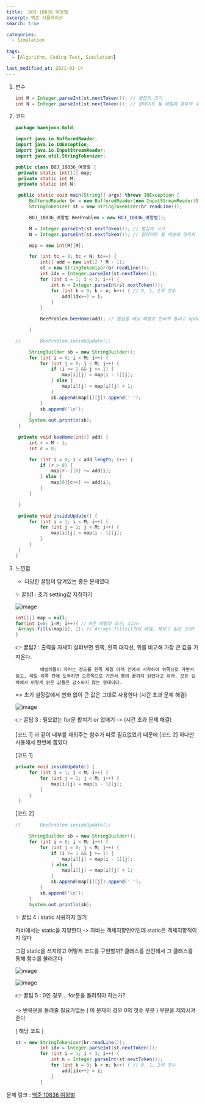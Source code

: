 ```yaml
---
title:  BOJ 10836 여왕벌
excerpt: 백준 시뮬레이션
search: true

categories:
  - Simulation
  
tags: 
  - [Algorithm, Coding Test, Simulation]

last_modified_at: 2021-01-14
---
```



1. 변수

   ```java
   int M = Integer.parseInt(st.nextToken()); // 벌집의 크기
   int N = Integer.parseInt(st.nextToken()); // 업데이트 될 애벌레 경우의 수
   ```

   

2. 코드

   ```java
   package baekjoon.Gold;
   
   import java.io.BufferedReader;
   import java.io.IOException;
   import java.io.InputStreamReader;
   import java.util.StringTokenizer;
   
   public class BOJ_10836_여왕벌 {
   	private static int[][] map;
   	private static int M;
   	private static int N;
   
   	public static void main(String[] args) throws IOException {
   		BufferedReader br = new BufferedReader(new InputStreamReader(System.in));
   		StringTokenizer st = new StringTokenizer(br.readLine());
   
   		BOJ_10836_여왕벌 BeeProblem = new BOJ_10836_여왕벌();
   
   		M = Integer.parseInt(st.nextToken()); // 벌집의 크기
   		N = Integer.parseInt(st.nextToken()); // 업데이트 될 애벌레 경우의 수
   
   		map = new int[M][M];
   
   		for (int tc = 0; tc < N; tc++) {
   			int[] add = new int[2 * M - 1];
   			st = new StringTokenizer(br.readLine());
   			int idx = Integer.parseInt(st.nextToken());
   			for (int i = 1; i < 3; i++) {
   				int n = Integer.parseInt(st.nextToken());
   				for (int k = 0; k < n; k++) { // 0, 1, 2의 갯수
   					add[idx++] = i;
   				}
   			}
   
   			BeeProblem.beeHome(add); // 벌집을 해당 배열로 한바퀴 돌리고 update
   
   		}
   
   //		BeeProblem.insideUpdate();
   
   		StringBuilder sb = new StringBuilder();
   		for (int i = 0; i < M; i++) {
   			for (int j = 0; j < M; j++) {
   				if (i >= 1 && j >= 1) {
   					map[i][j] = map[i - 1][j];
   				} else {
   					map[i][j] = map[i][j] + 1;
   				}
   				sb.append(map[i][j]).append(' ');
   			}
   			sb.append('\n');
   		}
   		System.out.println(sb);
   	}
   
   	private void beeHome(int[] add) {
   		int r = M - 1;
   		int c = 0;
   
   		for (int i = 0; i < add.length; i++) {
   			if (r > 0) {
   				map[r--][0] += add[i];
   			} else {
   				map[0][c++] += add[i];
   			}
   		}
   
   	}
   
   	private void insideUpdate() {
   		for (int i = 1; i < M; i++) {
   			for (int j = 1; j < M; j++) {
   				map[i][j] = map[i - 1][j];
   			}
   		}
   	}
   }
   
   ```

   

3. 느낀점

   - 다양한 꿀팁이 담겨있는 좋은 문제였다

   &#10024; 꿀팁1 :  초기 setting값 지정하기

   ![image](https://user-images.githubusercontent.com/47768081/104488793-35fb6500-5612-11eb-8f77-b12f412b3001.png)

   

   ```java
   int[][] map = null;
   for(int i=0; i<M; i++){ // M은 배열의 크기, size
   	Arrays.fills(map[i], 1); // Arrays.fills(1차원 배열, 채우고 싶은 숫자)	
   }
   ```

   

   &#128073; 꿀팁2 : 출력을 자세히 살펴보면 왼쪽, 왼쪽 대각선, 위를 비교해 가장 큰 값을 가져온다.

    			애벌레들이 자라는 정도를 왼쪽 제일 아래 칸에서 시작하여 위쪽으로 가면서 읽고, 제일 위쪽 칸에 도착하면 오른쪽으로 가면서 행의 끝까지 읽었다고 하자. 모든 입력에서 이렇게 읽은 값들은 감소하지 않는 형태이다.

   => 초기 설정값에서 변화 없이 큰 값은 그대로 사용한다 (시간 초과 문제 해결)

   ![image](https://user-images.githubusercontent.com/47768081/104489475-07ca5500-5613-11eb-940c-d10aaad5fab9.png)

   

   &#128073; 꿀팁 3 : 필요없는 for문 합치기 or 없애기 -> (시간 초과 문제 해결)

   [코드 1] 과 같이 내부를 채워주는 함수가 따로 필요없었기 때문에 [코드 2] 하나만 사용해서 한번에 뽑았다

   [코드 1]

   ```java
   private void insideUpdate() {
   		for (int i = 1; i < M; i++) {
   			for (int j = 1; j < M; j++) {
   				map[i][j] = map[i - 1][j];
   			}
   		}
   	}
   ```

   [코드 2]

   ```java
   //		BeeProblem.insideUpdate();
   
   		StringBuilder sb = new StringBuilder();
   		for (int i = 0; i < M; i++) {
   			for (int j = 0; j < M; j++) {
   				if (i >= 1 && j >= 1) {
   					map[i][j] = map[i - 1][j];
   				} else {
   					map[i][j] = map[i][j] + 1;
   				}
   				sb.append(map[i][j]).append(' ');
   			}
   			sb.append('\n');
   		}
   		System.out.println(sb);
   ```

   

   &#10024; 꿀팁 4 : static 사용하지 않기

   자바에서는 static을 지양한다 -> 자바는 객체지향언어인데 static은 객체지향적이지 않다

   그럼 static을 쓰지않고 어떻게 코드를 구현할까? 클래스를 선언해서 그 클래스를 통해 함수를 불러온다

   ![image](https://user-images.githubusercontent.com/47768081/104491343-73152680-5615-11eb-9ac2-9a9c11d7eb74.png)

   ![image](https://user-images.githubusercontent.com/47768081/104491427-9049f500-5615-11eb-9089-42112630860f.png)

   

   &#128073; 꿀팁 5 : 0인 경우... for문을 돌려줘야 하는가?

   -> 반복문을 돌려줄 필요가없는 ( 이 문제의 경우 0의 갯수 부분 ) 부분을 제외시켜 준다

   [ 해당 코드 ]

   ```java
   st = new StringTokenizer(br.readLine());
   			int idx = Integer.parseInt(st.nextToken());
   			for (int i = 1; i < 3; i++) {
   				int n = Integer.parseInt(st.nextToken());
   				for (int k = 0; k < n; k++) { // 0, 1, 2의 갯수
   					add[idx++] = i;
   				}
   			}
   ```

   

   






문제 링크 : [백준 10836 여왕벌](https://www.acmicpc.net/problem/10836)


